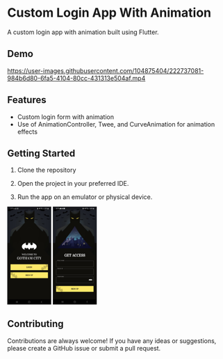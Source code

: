 # Custom Login App With Animation

A custom login app with animation built using Flutter. 

<p float="left">

## Demo

https://user-images.githubusercontent.com/104875404/222737081-984b6d80-6fa5-4104-80cc-431313e504af.mp4


## Features

- Custom login form with animation
- Use of AnimationController, Twee, and CurveAnimation for animation effects


## Getting Started

1. Clone the repository

2. Open the project in your preferred IDE.

3. Run the app on an emulator or physical device.

<img src="web/icons/image_1.jpeg" width="20%" height="50%">
<img src="web/icons/image_2.jpeg" width="20%" height="50%">

## Contributing

Contributions are always welcome! If you have any ideas or suggestions, please create a GitHub issue or submit a pull request.
